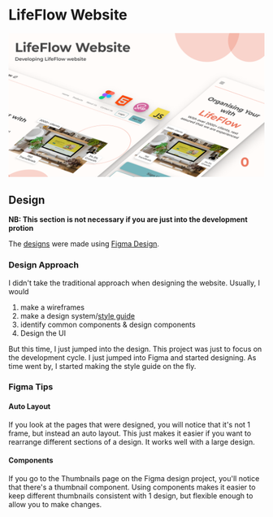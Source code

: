 # LifeFlow Website

![Thumbnail](./thumnail.png)

## Design

**NB: This section is not necessary if you are just into the development protion**

The [designs](./design/) were made using [Figma Design](https://www.figma.com/file/OPFJjIl5HeKMCrzPVcTd6g/Untitled?type=design&node-id=0%3A1&t=dCN9IlLBl0GD6qK3-1).

### Design Approach

I didn't take the traditional approach when designing the website. Usually, I would

1. make a wireframes
2. make a design system/[style guide](./style-guide.md)
3. identify common components & design components
4. Design the UI

But this time, I just jumped into the design. This project was just to focus on the development cycle. I just jumped into Figma and started designing. As time went by, I started making the style guide on the fly.

### Figma Tips

#### Auto Layout

If you look at the pages that were designed, you will notice that it's not 1 frame, but instead an auto layout. This just makes it easier if you want to rearrange different sections of a design. It works well with a large design.

#### Components

If you go to the Thumbnails page on the Figma design project, you'll notice that there's a thumbnail component. Using components makes it easier to keep different thumbnails consistent with 1 design, but flexible enough to allow you to make changes.
